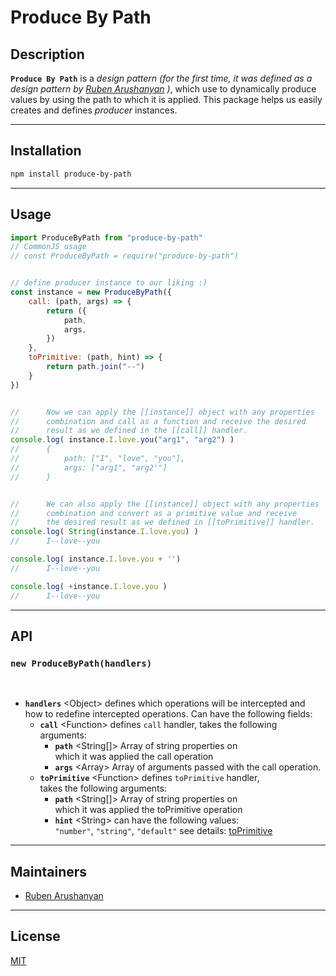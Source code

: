 # Produce By Path

## Description
**`Produce By Path`** is a *design pattern* *(for the first time, it was defined as a *design pattern* by [Ruben Arushanyan](https://github.com/ruben-arushanyan "Ruben Arushanyan") )*, which use to dynamically produce values by using the path to which it is applied. This package helps us easily creates and defines *producer* instances.

<hr>

## Installation

```bash
npm install produce-by-path
```
<hr/>

## Usage
```javascript
import ProduceByPath from "produce-by-path"
// CommonJS usage
// const ProduceByPath = require("produce-by-path")


// define producer instance to our liking :)
const instance = new ProduceByPath({
    call: (path, args) => {
        return ({
            path,
            args,
        })
    },
    toPrimitive: (path, hint) => {
        return path.join("--")
    }
})


//      Now we can apply the [[instance]] object with any properties
//      combination and call as a function and receive the desired
//      result as we defined in the [[call]] handler.
console.log( instance.I.love.you("arg1", "arg2") )  
//      {
//          path: ["I", "love", "you"],
//          args: ["arg1", "arg2'"]
//      } 


//      We can also apply the [[instance]] object with any properties
//      combination and convert as a primitive value and receive
//      the desired result as we defined in [[toPrimitive]] handler.
console.log( String(instance.I.love.you) )
//      I--love--you

console.log( instance.I.love.you + '')
//      I--love--you

console.log( +instance.I.love.you )
//      I--love--you
```

<hr/>

## API


### **`new ProduceByPath(handlers)`**
<br/>

- **`handlers`** \<Object> defines which operations will be intercepted and \
 how to redefine intercepted operations.  Can have the following fields:
    - **`call`** \<Function> defines `call` handler, takes the following arguments:
        - **`path`** \<String[]> Array of string properties on \
        which it was applied the call operation
        - **`args`** \<Array> Array of arguments passed with the call operation.
    - **`toPrimitive`** \<Function> defines `toPrimitive` handler, \
     takes the following arguments:
        - **`path`** \<String[]> Array of string properties on \
        which it was applied the toPrimitive operation
        - **`hint`** \<String> can have the following values: \
        `"number"`, `"string"`, `"default"` see details: [toPrimitive](https://developer.mozilla.org/en-US/docs/Web/JavaScript/Reference/Global_Objects/Symbol/toPrimitive)


<hr/>

## Maintainers

- [Ruben Arushanyan](https://github.com/ruben-arushanyan)

<hr/>

## License
[MIT](https://github.com/exit-success/produce-by-path/blob/master/LICENSE)
